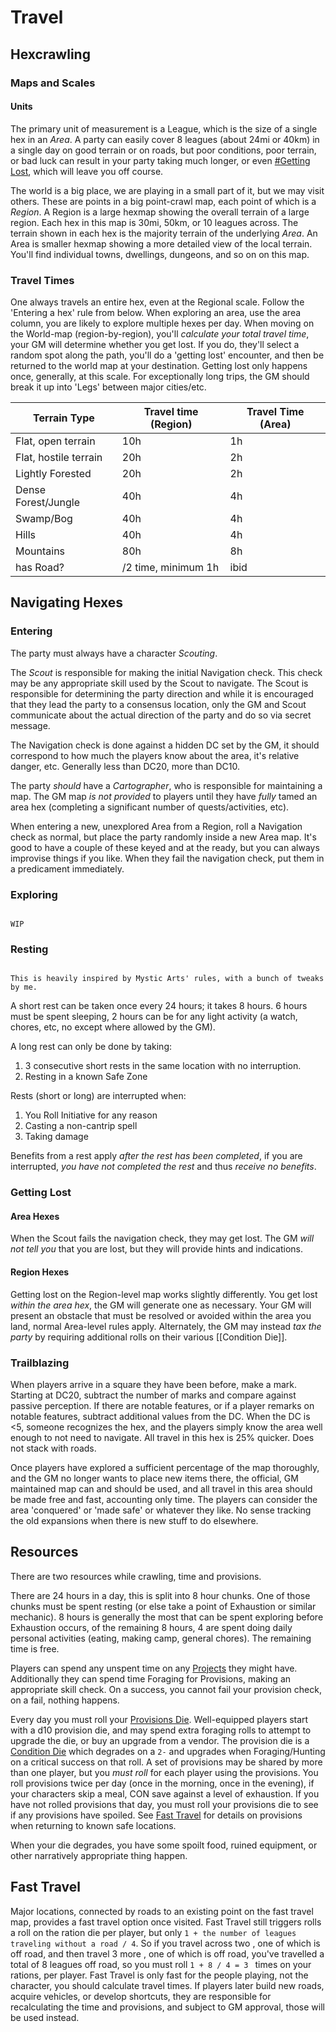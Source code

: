 # Travel
## Hexcrawling
### Maps and Scales

#### Units

The primary unit of measurement is a League, which is the size of a single hex in an _Area_. A party can easily cover 8 leagues (about 24mi or 40km) in a single day on good terrain or on roads, but poor conditions, poor terrain, or bad luck can result in your party taking much longer, or even [#Getting Lost](#Getting%20Lost), which will leave you off course.

The world is a big place, we are playing in a small part of it, but we may visit others. These are points in a big point-crawl map, each point of which is a _Region_. A Region is a large hexmap showing the overall terrain of a large region. Each hex in this map is 30mi, 50km, or 10 leagues across. The terrain shown in each hex is the majority terrain of the underlying _Area_.  An Area is smaller hexmap showing a more detailed view of the local terrain. You'll find individual towns, dwellings, dungeons, and so on on this map.
### Travel Times

One always travels an entire hex, even at the Regional scale. Follow the 'Entering a hex' rule from below. When exploring an area, use the area column, you are likely to explore multiple hexes per day. When moving on the World-map (region-by-region), you'll _calculate your total travel time_, your GM will determine whether you get lost. If you do, they'll select a random spot along the path, you'll do a 'getting lost' encounter, and then be returned to the world map at your destination. Getting lost only happens once, generally, at this scale. For exceptionally long trips, the GM should break it up into 'Legs' between major cities/etc.

| Terrain Type          | Travel time (Region) | Travel Time (Area) |
| --------------------- | -------------------- | ------------------ |
| Flat, open terrain    | 10h                  | 1h                 |
| Flat, hostile terrain | 20h                  | 2h                 |
| Lightly Forested      | 20h                  | 2h                 |
| Dense Forest/Jungle   | 40h                  | 4h                 |
| Swamp/Bog             | 40h                  | 4h                 |
| Hills                 | 40h                  | 4h                 |
| Mountains             | 80h                  | 8h                 |
| has Road?             | /2 time, minimum 1h  | ibid               |
## Navigating Hexes

### Entering

The party must always have a character _Scouting_.

The _Scout_ is responsible for making the initial Navigation check. This check may be any appropriate skill used by the Scout to navigate. The Scout is responsible for determining the party direction and while it is encouraged that they lead the party to a consensus location, only the GM and Scout communicate about the actual direction of the party and do so via secret message.

The Navigation check is done against a hidden DC set by the GM, it should correspond to how much the players know about the area, it's relative danger, etc. Generally less than DC20, more than DC10.

The party _should_ have a _Cartographer_, who is responsible for maintaining a map. The GM map _is not provided_ to players until they have _fully_ tamed an area hex (completing a significant number of quests/activities, etc).

When entering a new, unexplored Area from a Region, roll a Navigation check as normal, but place the party randomly inside a new Area map. It's good to have a couple of these keyed and at the ready, but you can always improvise things if you like. When they fail the navigation check, put them in a predicament immediately.
### Exploring

```ad-warning

WIP

```

### Resting

```ad-note

This is heavily inspired by Mystic Arts' rules, with a bunch of tweaks by me.

```

A short rest can be taken once every 24 hours; it takes 8 hours. 6 hours must be spent sleeping, 2 hours can be for any light activity (a watch, chores, etc, no [](06.%20Downtime.md#Projects|Projects) except where allowed by the GM).

A long rest can only be done by taking:

1. 3 consecutive short rests in the same location with no interruption.
2. Resting in a known Safe Zone

Rests (short or long) are interrupted when:

1. You Roll Initiative for any reason
2. Casting a non-cantrip spell
3. Taking damage

Benefits from a rest apply _after the rest has been completed_, if you are interrupted, _you have not completed the rest_ and thus _receive no benefits_.
### Getting Lost

#### Area Hexes

When the Scout fails the navigation check, they may get lost. The GM _will not tell you_ that you are lost, but they will provide hints and indications.
#### Region Hexes

Getting lost on the Region-level map works slightly differently. You get lost _within the area hex_, the GM will generate one as necessary. Your GM will present an obstacle that must be resolved or avoided within the area you land, normal Area-level rules apply. Alternately, the GM may instead _tax the party_ by requiring additional rolls on their various [[Condition Die]].
### Trailblazing

When players arrive in a square they have been before, make a mark. Starting at DC20, subtract the number of marks and compare against passive perception. If there are notable features, or if a player remarks on notable features, subtract additional values from the DC. When the DC is <5, someone recognizes the hex, and the players simply know the area well enough to not need to navigate. All travel in this hex is 25% quicker. Does not stack with roads.

Once players have explored a sufficient percentage of the map thoroughly, and the GM no longer wants to place new items there, the official, GM maintained map can and should be used, and all travel in this area should be made free and fast, accounting only time. The players can consider the area 'conquered' or 'made safe' or whatever they like. No sense tracking the old expansions when there is new stuff to do elsewhere.
## Resources

There are two resources while crawling, time and provisions.

There are 24 hours in a day, this is split into 8 hour chunks. One of those chunks must be spent resting (or else take a point of Exhaustion or similar mechanic). 8 hours is generally the most that can be spent exploring before Exhaustion occurs, of the remaining 8 hours, 4 are spent doing daily personal activities (eating, making camp, general chores). The remaining time is free.

Players can spend any unspent time on any [Projects](Projects) they might have. Additionally they can spend time Foraging for Provisions, making an appropriate skill check. On a success, you cannot fail your provision check, on a fail, nothing happens.

Every day you must roll your [Provisions Die](Provisions%20Die). Well-equipped players start with a d10 provision die, and may spend extra foraging rolls to attempt to upgrade the die, or buy an upgrade from a vendor. The provision die is a [Condition Die](Campaigns/Infinite%20Dungeon/09.%20Subplots/System/Condition%20Die.md) which degrades on a `2-` and upgrades when Foraging/Hunting on a critical success on that roll. A set of provisions may be shared by more than one player, but you _must roll_ for each player using the provisions. You roll provisions twice per day (once in the morning, once in the evening), if your characters skip a meal, CON save against a level of exhaustion. If you have not rolled provisions that day, you must roll your provisions die to see if any provisions have spoiled. See [Fast Travel](Fast%20Travel) for details on provisions when returning to known safe locations.

When your die degrades, you have some spoilt food, ruined equipment, or other narratively appropriate thing happen.
## Fast Travel

Major locations, connected by roads to an existing point on the fast travel map, provides a fast travel option once visited. Fast Travel still triggers rolls a roll on the ration die per player, but only `1 + the number of leagues traveling without a road / 4`. So if you travel across two [](Hexcrawling#Region%20Hexes|Region%20Hexes), one of which is off road, and then travel 3 more [](Hexcrawling#Area%20Hexes|Area%20Hexes), one of which is off road, you've travelled a total of 8 leagues off road, so you must roll `1 + 8 / 4 = 3 ` times on your rations, per player. Fast Travel is only fast for the people playing, not the character, you should calculate travel times. If players later build new roads, acquire vehicles, or develop shortcuts, they are responsible for recalculating the time and provisions, and subject to GM approval, those will be used instead.